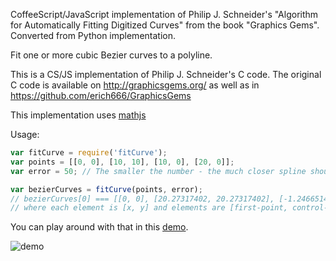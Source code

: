 CoffeeScript/JavaScript implementation of Philip J. Schneider's "Algorithm for Automatically Fitting Digitized Curves" from the book "Graphics Gems".
Converted from Python implementation. 

Fit one or more cubic Bezier curves to a polyline.

This is a CS/JS implementation of Philip J. Schneider's C code. The original C code is available on http://graphicsgems.org/ as well as in https://github.com/erich666/GraphicsGems

This implementation uses [mathjs](https://github.com/josdejong/mathjs)

Usage:

```javascript
var fitCurve = require('fitCurve');
var points = [[0, 0], [10, 10], [10, 0], [20, 0]];
var error = 50; // The smaller the number - the much closer spline should be

var bezierCurves = fitCurve(points, error);
// bezierCurves[0] === [[0, 0], [20.27317402, 20.27317402], [-1.24665147, 0], [20, 0]]
// where each element is [x, y] and elements are [first-point, control-point-1, control-point-2, second-point] 
```

You can play around with that in this [demo](https://soswow.github.io/fit-curves/demo).

![demo](https://github.com/soswow/fit-curves/raw/master/demo-screenshot.png "Demo")
